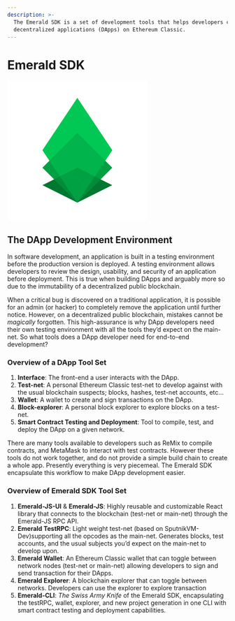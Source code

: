```yaml
---
description: >-
  The Emerald SDK is a set of development tools that helps developers create
  decentralized applications (DApps) on Ethereum Classic.
---
```


# Emerald SDK

![](../.gitbook/assets/emerald_sdk_green.jpg)

## The DApp Development Environment 

In software development, an application is built in a testing environment before the production version is deployed. A testing environment allows developers to review the design, usability, and security of an application before deployment. This is true when building DApps and arguably more so due to the immutability of a decentralized public blockchain.

When a critical bug is discovered on a traditional application, it is possible for an admin \(or hacker\) to completely remove the application until further notice. However, on a decentralized public blockchain, mistakes cannot be _magically_ forgotten. This high-assurance is why DApp developers need their own testing environment with all the tools they’d expect on the main-net. So what tools does a DApp developer need for end-to-end development?

### Overview of a DApp Tool Set

1. **Interface**: The front-end a user interacts with the DApp.
2. **Test-net**: A personal Ethereum Classic test-net to develop against with the usual blockchain suspects; blocks, hashes, test-net accounts, etc…
3. **Wallet**: A wallet to create and sign transactions on the DApp.
4. **Block-explorer**: A personal block explorer to explore blocks on a test-net.
5. **Smart Contract Testing and Deployment**: Tool to compile, test, and deploy the DApp on a given network.

There are many tools available to developers such as ReMix to compile contracts, and MetaMask to interact with test contracts. However these tools do not work together, and do not provide a simple build chain to create a whole app. Presently everything is very piecemeal. The Emerald SDK encapsulate this workflow to make DApp development easier.

### Overview of Emerald SDK Tool Set

1. **Emerald-JS-UI** & **Emerald-JS**: Highly reusable and customizable React library that connects to the blockchain \(test-net or main-net\) through the Emerald-JS RPC API.
2. **Emerald TestRPC**: Light weight test-net \(based on SputnikVM-Dev\)supporting all the opcodes as the main-net. Generates blocks, test accounts, and the usual subjects you’d expect on the main-net to develop upon.
3. **Emerald Wallet**: An Ethereum Classic wallet that can toggle between network nodes \(test-net or main-net\) allowing developers to sign and send transaction for their DApps.
4. **Emerald Explorer**: A blockchain explorer that can toggle between networks. Developers can use the explorer to explore transaction 
5. **Emerald-CLI**: _The Swiss Army Knife_ of the Emerald SDK, encapsulating the testRPC, wallet, explorer, and new project generation in one CLI with smart contract testing and deployment capabilities.

